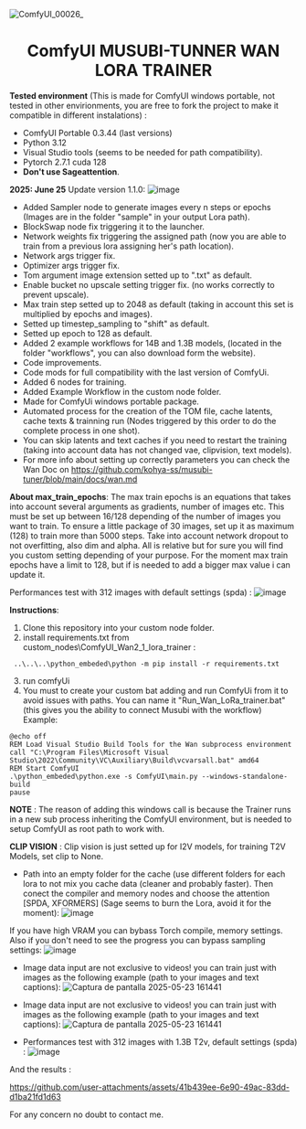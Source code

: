 ![ComfyUI_00026_](https://github.com/user-attachments/assets/57fdbf91-51d5-43ad-9ec7-3873003dca1b)

<div align="center"><h1>ComfyUI MUSUBI-TUNNER WAN LORA TRAINER</h1></div>








**Tested environment** (This is made for ComfyUI windows portable, not tested in other envirionments, you are free to fork the project to make it compatible in different instalations) :
* ComfyUI Portable 0.3.44 (last versions)
* Python 3.12
* Visual Studio tools (seems to be needed for path compatibility).
* Pytorch 2.7.1 cuda 128
*  **Don't use Sageattention**.
  
**2025: June 25** 
Update version 1.1.0:
![image](https://github.com/user-attachments/assets/c6356bfb-f19d-4991-a748-96db4d0a1701)

* Added Sampler node to generate images every n steps or epochs (Images are in the folder "sample" in your output Lora path).
* BlockSwap node fix triggering it to the launcher.
* Network weights fix triggering the assigned path (now you are able to train from a previous lora assigning her's path location).
* Network args trigger fix.
* Optimizer args trigger fix.
* Tom argument image extension setted up to ".txt" as default.
* Enable bucket no upscale setting trigger fix. (no works correctly to prevent upscale).
* Max train step setted up to 2048 as default (taking in account this set is multiplied by epochs and images).
* Setted up timestep_sampling to "shift" as default.
* Setted up epoch to 128 as default.
* Added 2 example workflows for 14B and 1.3B models, (located in the folder "workflows", you can also download form the website).
* Code improvements.
* Code mods for full compatibility with the last version of ComfyUi.
* Added 6 nodes for training.
* Added Example Workflow in the custom node folder.
* Made for ComfyUi windows portable package.
* Automated process for the creation of the TOM file, cache latents, cache texts & trainning run (Nodes triggered by this order to do the complete process in one shot).
* You can skip latents and text caches if you need to restart the training (taking into account data has not changed vae, clipvision, text models).
* For more info about setting up correctly parameters you can check the Wan Doc on https://github.com/kohya-ss/musubi-tuner/blob/main/docs/wan.md



**About max_train_epochs**: The max train epochs is an equations that takes into account several arguments as gradients, number of images etc. This must be set up between 16/128 depending of the number of images you want to train. To ensure a little package of 30 images, set up it as maximum (128) to train more than 5000 steps. Take into account network dropout to not overfitting, also dim and alpha. All is relative but for sure you will find you custom setting depending of your purpose. For the moment max train epochs have a limit to 128, but if is needed to add a bigger max value i can update it.


Performances test with 312 images with default settings (spda) :
![image](https://github.com/user-attachments/assets/15222364-f1db-42fa-abf3-0ccc08a953b5)


**Instructions**:
1. Clone this repository into your custom node folder.
2. install requirements.txt from custom_nodes\ComfyUI_Wan2_1_lora_trainer :
```  
 ..\..\..\python_embeded\python -m pip install -r requirements.txt
````
3. run comfyUi
4. You must to create your custom bat adding  and run ComfyUi from it to avoid issues with paths. You can name it "Run_Wan_LoRa_trainer.bat" (this gives you the ability to connect Musubi with the workflow) Example:
```
@echo off
REM Load Visual Studio Build Tools for the Wan subprocess environment
call "C:\Program Files\Microsoft Visual Studio\2022\Community\VC\Auxiliary\Build\vcvarsall.bat" amd64
REM Start ComfyUI
.\python_embeded\python.exe -s ComfyUI\main.py --windows-standalone-build
pause
```
**NOTE** : The reason of adding this windows call is because the Trainer runs in a new sub process inheriting the ComfyUI environment, but is needed to setup ComfyUI as root path to work with.

**CLIP VISION** : Clip vision is just setted up for I2V models, for training T2V Models, set clip to None. 

* Path into an empty folder for the cache (use different folders for each lora to not mix you cache data (cleaner and probably faster).
Then conect the compiler and memory nodes and choose the attention [SPDA, XFORMERS] (Sage seems to burn the Lora, avoid it for the moment):
![image](https://github.com/user-attachments/assets/63f8862e-544d-4718-89f1-1c34067e5ee1)

If you have high VRAM you can bybass Torch compile, memory settings. Also if you don't need to see the progress you can bypass sampling settings:
![image](https://github.com/user-attachments/assets/b4624251-88f4-4f1b-95ab-116ac2042a0d)


* Image data input are not exclusive to videos! you can train just with images as the following example (path to your images and text captions):
![Captura de pantalla 2025-05-23 161441](https://github.com/user-attachments/assets/465448fe-f347-431f-b3e7-e13436d5c039)



* Image data input are not exclusive to videos! you can train just with images as the following example (path to your images and text captions):
![Captura de pantalla 2025-05-23 161441](https://github.com/user-attachments/assets/465448fe-f347-431f-b3e7-e13436d5c039)

* Performances test with 312 images with 1.3B T2v, default settings (spda) :
![image](https://github.com/user-attachments/assets/15222364-f1db-42fa-abf3-0ccc08a953b5)

And the results :

https://github.com/user-attachments/assets/41b439ee-6e90-49ac-83dd-d1ba21fd1d63

For any concern no doubt to contact me.
